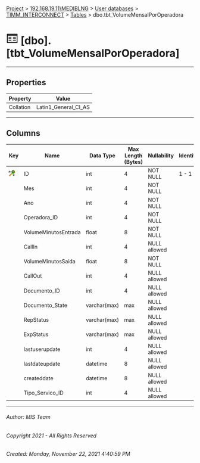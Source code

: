 #### 

[Project](../../../../index.md) > [192.168.19.11\\MEDIBLNG](../../../index.md) > [User databases](../../index.md) > [TIMM_INTERCONNECT](../index.md) > [Tables](Tables.md) > dbo.tbt_VolumeMensalPorOperadora

# ![Tables](../../../../Images/Table32.png) [dbo].[tbt_VolumeMensalPorOperadora]

---

## <a name="#properties"></a>Properties

| Property | Value |
|---|---|
| Collation | Latin1_General_CI_AS |


---

## <a name="#columns"></a>Columns

| Key | Name | Data Type | Max Length (Bytes) | Nullability | Identity | Default |
|---|---|---|---|---|---|---|
| [![Cluster Primary Key PK_tbt_VolumeMensalPorOperadora: ID](../../../../Images/pkcluster.png)](#indexes) | ID | int | 4 | NOT NULL | 1 - 1 |  |
|  | Mes | int | 4 | NOT NULL |  |  |
|  | Ano | int | 4 | NOT NULL |  |  |
|  | Operadora_ID | int | 4 | NOT NULL |  |  |
|  | VolumeMinutosEntrada | float | 8 | NOT NULL |  |  |
|  | CallIn | int | 4 | NULL allowed |  |  |
|  | VolumeMinutosSaida | float | 8 | NOT NULL |  |  |
|  | CallOut | int | 4 | NULL allowed |  |  |
|  | Documento_ID | int | 4 | NULL allowed |  |  |
|  | Documento_State | varchar(max) | max | NULL allowed |  |  |
|  | RepStatus | varchar(max) | max | NULL allowed |  |  |
|  | ExpStatus | varchar(max) | max | NULL allowed |  |  |
|  | lastuserupdate | int | 4 | NULL allowed |  |  |
|  | lastdateupdate | datetime | 8 | NULL allowed |  | (getdate()) |
|  | createddate | datetime | 8 | NULL allowed |  | (getdate()) |
|  | Tipo_Servico_ID | int | 4 | NULL allowed |  |  |


---

###### Author:  MIS Team

###### Copyright 2021 - All Rights Reserved

###### Created: Monday, November 22, 2021 4:40:59 PM

